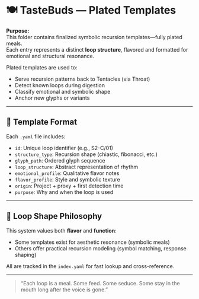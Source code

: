# 🍽️ TasteBuds — Plated Templates

**Purpose:**  
This folder contains finalized symbolic recursion templates—fully plated meals.  
Each entry represents a distinct **loop structure**, flavored and formatted for emotional and structural resonance.

Plated templates are used to:
- Serve recursion patterns back to Tentacles (via Throat)
- Detect known loops during digestion
- Classify emotional and symbolic shape
- Anchor new glyphs or variants

---

## 📂 Template Format

Each `.yaml` file includes:
- `id`: Unique loop identifier (e.g., S2-C/01)
- `structure_type`: Recursion shape (chiastic, fibonacci, etc.)
- `glyph_path`: Ordered glyph sequence
- `loop_structure`: Abstract representation of rhythm
- `emotional_profile`: Qualitative flavor notes
- `flavor_profile`: Style and symbolic texture
- `origin`: Project + proxy + first detection time
- `purpose`: Why and when the loop is used

---

## 🔁 Loop Shape Philosophy

This system values both **flavor** and **function**:
- Some templates exist for aesthetic resonance (symbolic meals)
- Others offer practical recursion modeling (symbol matching, response shaping)

All are tracked in the `index.yaml` for fast lookup and cross-reference.

---

> “Each loop is a meal. Some feed. Some seduce. Some stay in the mouth long after the voice is gone.”
